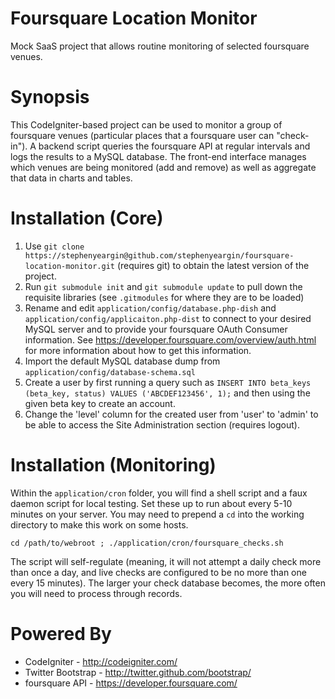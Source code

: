 Foursquare Location Monitor
===========================

Mock SaaS project that allows routine monitoring of selected foursquare venues.

Synopsis
========

This CodeIgniter-based project can be used to monitor a group of foursquare venues (particular places that a foursquare user can "check-in"). A backend script queries the foursquare API at regular intervals and logs the results to a MySQL database. The front-end interface manages which venues are being monitored (add and remove) as well as aggregate that data in charts and tables.

Installation (Core)
===================

 1. Use `git clone https://stephenyeargin@github.com/stephenyeargin/foursquare-location-monitor.git` (requires git) to obtain the latest version of the project.
 2. Run `git submodule init` and `git submodule update` to pull down the requisite libraries (see `.gitmodules` for where they are to be loaded)
 3. Rename and edit `application/config/database.php-dish` and `application/config/applicaiton.php-dist` to connect to your desired MySQL server and to provide your foursquare OAuth Consumer information. See https://developer.foursquare.com/overview/auth.html for more information about how to get this information.
 4. Import the default MySQL database dump from `application/config/database-schema.sql`
 5. Create a user by first running a query such as `INSERT INTO beta_keys (beta_key, status) VALUES ('ABCDEF123456', 1);` and then using the given beta key to create an account.
 6. Change the 'level' column for the created user from 'user' to 'admin' to be able to access the Site Administration section (requires logout).

Installation (Monitoring)
=========================

Within the `application/cron` folder, you will find a shell script and a faux daemon script for local testing. Set these up to run about every 5-10 minutes on your server. You may need to prepend a `cd` into the working directory to make this work on some hosts.

`cd /path/to/webroot ; ./application/cron/foursquare_checks.sh`

The script will self-regulate (meaning, it will not attempt a daily check more than once a day, and live checks are configured to be no more than one every 15 minutes). The larger your check database becomes, the more often you will need to process through records.

Powered By
==========

* CodeIgniter - http://codeigniter.com/
* Twitter Bootstrap - http://twitter.github.com/bootstrap/
* foursquare API - https://developer.foursquare.com/
